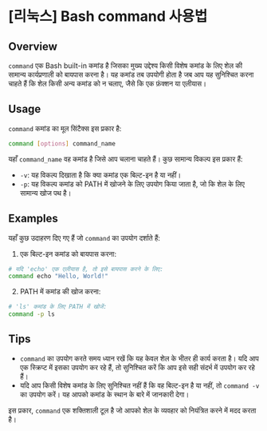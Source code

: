 # [리눅스] Bash command 사용법

## Overview
`command` एक Bash built-in कमांड है जिसका मुख्य उद्देश्य किसी विशेष कमांड के लिए शेल की सामान्य कार्यप्रणाली को बायपास करना है। यह कमांड तब उपयोगी होता है जब आप यह सुनिश्चित करना चाहते हैं कि शेल किसी अन्य कमांड को न चलाए, जैसे कि एक फ़ंक्शन या एलीयास। 

## Usage
`command` कमांड का मूल सिंटैक्स इस प्रकार है:

```bash
command [options] command_name
```

यहाँ `command_name` वह कमांड है जिसे आप चलाना चाहते हैं। कुछ सामान्य विकल्प इस प्रकार हैं:

- `-v`: यह विकल्प दिखाता है कि क्या कमांड एक बिल्ट-इन है या नहीं।
- `-p`: यह विकल्प कमांड को PATH में खोजने के लिए उपयोग किया जाता है, जो कि शेल के लिए सामान्य खोज पथ है।

## Examples
यहाँ कुछ उदाहरण दिए गए हैं जो `command` का उपयोग दर्शाते हैं:

1. एक बिल्ट-इन कमांड को बायपास करना:

```bash
# यदि 'echo' एक एलीयास है, तो इसे बायपास करने के लिए:
command echo "Hello, World!"
```

2. PATH में कमांड की खोज करना:

```bash
# 'ls' कमांड के लिए PATH में खोजें:
command -p ls
```

## Tips
- `command` का उपयोग करते समय ध्यान रखें कि यह केवल शेल के भीतर ही कार्य करता है। यदि आप एक स्क्रिप्ट में इसका उपयोग कर रहे हैं, तो सुनिश्चित करें कि आप इसे सही संदर्भ में उपयोग कर रहे हैं।
- यदि आप किसी विशेष कमांड के लिए सुनिश्चित नहीं हैं कि वह बिल्ट-इन है या नहीं, तो `command -v` का उपयोग करें। यह आपको कमांड के स्थान के बारे में जानकारी देगा।

इस प्रकार, `command` एक शक्तिशाली टूल है जो आपको शेल के व्यवहार को नियंत्रित करने में मदद करता है।